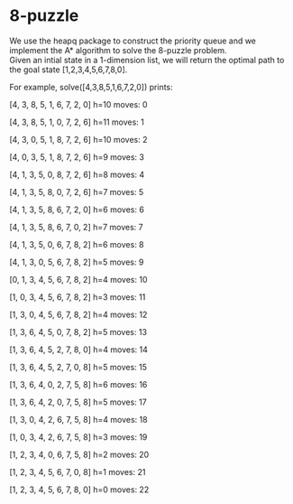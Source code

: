 # 8-puzzle
We use the heapq package to construct the priority queue and we implement the A* algorithm to solve the 8-puzzle problem.\
Given an intial state in a 1-dimension list, we will return the optimal path to the goal state [1,2,3,4,5,6,7,8,0].

For example, solve([4,3,8,5,1,6,7,2,0]) prints:

[4, 3, 8, 5, 1, 6, 7, 2, 0] h=10 moves: 0

[4, 3, 8, 5, 1, 0, 7, 2, 6] h=11 moves: 1

[4, 3, 0, 5, 1, 8, 7, 2, 6] h=10 moves: 2

[4, 0, 3, 5, 1, 8, 7, 2, 6] h=9 moves: 3

[4, 1, 3, 5, 0, 8, 7, 2, 6] h=8 moves: 4

[4, 1, 3, 5, 8, 0, 7, 2, 6] h=7 moves: 5

[4, 1, 3, 5, 8, 6, 7, 2, 0] h=6 moves: 6

[4, 1, 3, 5, 8, 6, 7, 0, 2] h=7 moves: 7

[4, 1, 3, 5, 0, 6, 7, 8, 2] h=6 moves: 8

[4, 1, 3, 0, 5, 6, 7, 8, 2] h=5 moves: 9

[0, 1, 3, 4, 5, 6, 7, 8, 2] h=4 moves: 10

[1, 0, 3, 4, 5, 6, 7, 8, 2] h=3 moves: 11

[1, 3, 0, 4, 5, 6, 7, 8, 2] h=4 moves: 12

[1, 3, 6, 4, 5, 0, 7, 8, 2] h=5 moves: 13

[1, 3, 6, 4, 5, 2, 7, 8, 0] h=4 moves: 14

[1, 3, 6, 4, 5, 2, 7, 0, 8] h=5 moves: 15

[1, 3, 6, 4, 0, 2, 7, 5, 8] h=6 moves: 16

[1, 3, 6, 4, 2, 0, 7, 5, 8] h=5 moves: 17

[1, 3, 0, 4, 2, 6, 7, 5, 8] h=4 moves: 18

[1, 0, 3, 4, 2, 6, 7, 5, 8] h=3 moves: 19

[1, 2, 3, 4, 0, 6, 7, 5, 8] h=2 moves: 20

[1, 2, 3, 4, 5, 6, 7, 0, 8] h=1 moves: 21

[1, 2, 3, 4, 5, 6, 7, 8, 0] h=0 moves: 22
